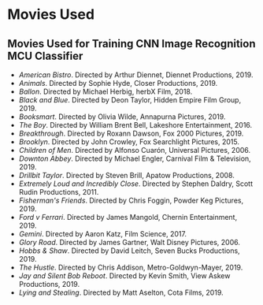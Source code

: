 # Movies Used

## Movies Used for Training CNN Image Recognition MCU Classifier
- *American Bistro*. Directed by Arthur Diennet, Diennet Productions, 2019.
- *Animals*. Directed by Sophie Hyde, Closer Productions, 2019.
- *Ballon*. Directed by Michael Herbig, herbX Film, 2018.
- *Black and Blue*. Directed by Deon Taylor, Hidden Empire Film Group, 2019.
- *Booksmart*. Directed by Olivia Wilde, Annapurna Pictures, 2019.
- *The Boy*. Directed by William Brent Bell, Lakeshore Entertainment, 2016.
- *Breakthrough*. Directed by Roxann Dawson, Fox 2000 Pictures, 2019.
- *Brooklyn*. Directed by John Crowley, Fox Searchlight Pictures, 2015.
- *Children of Men*. Directed by Alfonso Cuarón, Universal Pictures, 2006.
- *Downton Abbey*. Directed by Michael Engler, Carnival Film & Television, 2019.
- *Drillbit Taylor*. Directed by Steven Brill, Apatow Productions, 2008.
- *Extremely Loud and Incredibly Close*. Directed by Stephen Daldry, Scott Rudin Productions, 2011.
- *Fisherman's Friends*. Directed by Chris Foggin, Powder Keg Pictures, 2019.
- *Ford v Ferrari*. Directed by James Mangold, Chernin Entertainment, 2019.
- *Gemini*. Directed by Aaron Katz, Film Science, 2017.
- *Glory Road*. Directed by James Gartner, Walt Disney Pictures, 2006.
- *Hobbs & Shaw*. Directed by David Leitch, Seven Bucks Productions, 2019.
- *The Hustle*. Directed by Chris Addison, Metro-Goldwyn-Mayer, 2019.
- *Jay and Silent Bob Reboot*. Directed by Kevin Smith, View Askew Productions, 2019.
- *Lying and Stealing*. Directed by Matt Aselton, Cota Films, 2019.

